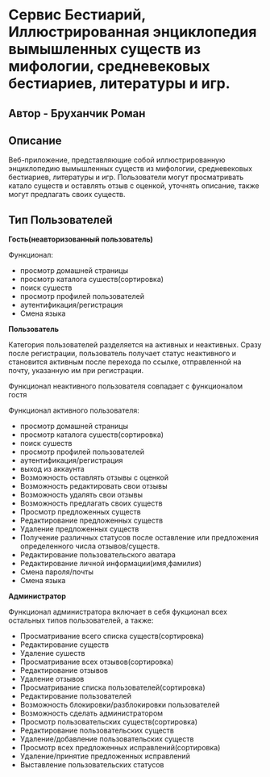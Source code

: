 # Сервис Бестиарий, Иллюстрированная энциклопедия вымышленных существ из мифологии, средневековых бестиариев, литературы и игр.
## Автор - Бруханчик Роман

## Описание 
Веб-приложение, представляющие собой иллюстрированную энциклопедию вымышленных существ из мифологии, средневековых бестиариев, литературы и игр. Пользователи могут просматривать катало существ и оставлять отзыв с оценкой, уточнять описание, также могут предлагать своих существ.
## Тип Пользователей
**Гость(неавторизованный пользователь)**

Функционал:
* просмотр домашней страницы
* просмотр каталога сушеств(сортировка)
* поиск сушеств
* просмотр профилей пользователей
* аутентификация/регистрация
* Смена языка

**Пользователь**

Категория пользователей разделяется на активных и неактивных.
Сразу после регистрации, пользователь получает статус неактивного и становится активным после перехода по ссылке, отправленной на почту, указанную им при регистрации.

Функционал неактивного пользователя совпадает с функционалом гостя

Функционал активного пользователя:
* просмотр домашней страницы
* просмотр каталога сушеств(сортировка)
* поиск сушеств
* просмотр профилей пользователей
* аутентификация/регистрация
* выход из аккаунта
* Возможность оставлять отзывы с оценкой
* Возможность редактировать свои отзывы
* Возможность удалять свои отзывы
* Возможность предлагать своих существ
* Просмотр предложенных существ
* Редактирование предложенных существ
* Удаление предложенных существ
* Получение различных статусов после оставление или предложения определенного числа отзывов/существ.
* Редактирование пользовательского аватара
* Редактирование личной информации(имя,фамилия)
* Смена пароля/почты
* Смена языка

**Администратор**

Функционал администратора включает в себя фукционал всех остальных типов пользователей, а также:
* Просматривание всего списка существ(сортировка)
* Редактирование существ
* Удаление сушеств
* Просматривание всех отзывов(сортировка)
* Редактирование отзывов
* Удаление отзывов
* Просматривание списка пользователей(сортировка)
* Редактирование пользователей
* Возможность блокировки/разблокировки пользователей
* Возможность сделать администратором
* Просмотр пользовательских существ(сортировка)
* Редактирование пользовательских существ
* Удаление/добавление пользовательских существ
* Просмотр всех предложенных исправлений(сортировка)
* Удаление/принятие предложенных исправлений
* Выставление пользовательских статусов
